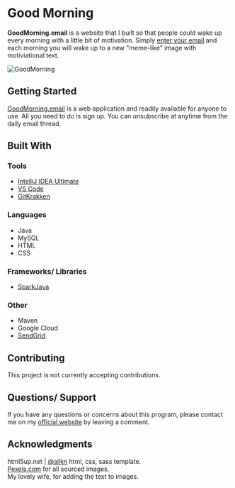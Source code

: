 # Good Morning
**GoodMorning.email** is a website that I built so that people could wake up every morning with a little bit of motivation. Simply [enter your email](http://goodmorning.email) and each morning you will wake up to a new "meme-like" image with motiviational text.

![GoodMorning](https://i.imgur.com/Vd8HaWh.jpg)

## Getting Started
[GoodMorning.email](http://goodmorning.email) is a web application and readily available for anyone to use. All you need to do is sign up. You can unsubscribe at anytime from the daily email thread.

## Built With
### Tools  
- [IntelliJ IDEA Ultimate](https://www.jetbrains.com/idea/download/)  
- [VS Code](https://code.visualstudio.com/)  
- [GitKrakken](https://www.gitkraken.com/)

### Languages
- Java
- MySQL
- HTML
- CSS

### Frameworks/ Libraries
- [SparkJava](http://sparkjava.com)

### Other 
- Maven
- Google Cloud  
- [SendGrid](https://sendgrid.com)

## Contributing
This project is not currently accepting contributions.

## Questions/ Support
If you have any questions or concerns about this program, please contact me on my [official website](https://www.iamtravisw.com/p/goodmorning.html) by leaving a comment.

## Acknowledgments
html5up.net | [@ajlkn](https://html5up.net/identity) html, css, sass template.  
[Pexels.com](https://pexels.com) for all sourced images.  
My lovely wife, for adding the text to images.  
